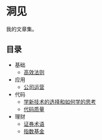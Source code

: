 # 洞见
我的文章集。

## 目录
* 基础
  * [高效法则](content/effective/README.md)
* 应用
  * [公司运营](content/application/company.md)
* 代码
  * [学新技术的选择和如何学的思考](content/coding/question-learn-tech.md)
  * [代码质量](content/coding/code-quality.md)
* 理财
  * [证券术语](content/money/stock/term.md)
  * [指数基金](content/money/etf.md)